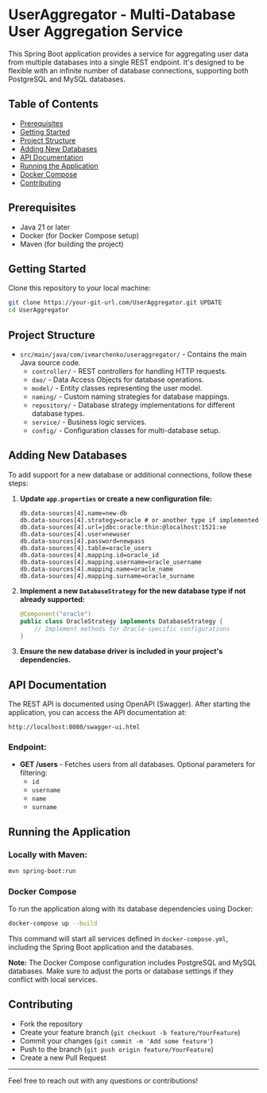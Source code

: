 # UserAggregator - Multi-Database User Aggregation Service

This Spring Boot application provides a service for aggregating user data from multiple databases into a single REST endpoint. It's designed to be flexible with an infinite number of database connections, supporting both PostgreSQL and MySQL databases.

## Table of Contents
- [Prerequisites](#prerequisites)
- [Getting Started](#getting-started)
- [Project Structure](#project-structure)
- [Adding New Databases](#adding-new-databases)
- [API Documentation](#api-documentation)
- [Running the Application](#running-the-application)
- [Docker Compose](#docker-compose)
- [Contributing](#contributing)

## Prerequisites
- Java 21 or later
- Docker (for Docker Compose setup)
- Maven (for building the project)

## Getting Started
Clone this repository to your local machine:

```bash
git clone https://your-git-url.com/UserAggregator.git UPDATE
cd UserAggregator
```

## Project Structure
- `src/main/java/com/ivmarchenko/useraggregator/` - Contains the main Java source code.
   - `controller/` - REST controllers for handling HTTP requests.
   - `dao/` - Data Access Objects for database operations.
   - `model/` - Entity classes representing the user model.
   - `naming/` - Custom naming strategies for database mappings.
   - `repository/` - Database strategy implementations for different database types.
   - `service/` - Business logic services.
   - `config/` - Configuration classes for multi-database setup.

## Adding New Databases
To add support for a new database or additional connections, follow these steps:

1. **Update `app.properties` or create a new configuration file:**

   ```properties
   db.data-sources[4].name=new-db
   db.data-sources[4].strategy=oracle # or another type if implemented
   db.data-sources[4].url=jdbc:oracle:thin:@localhost:1521:xe
   db.data-sources[4].user=newuser
   db.data-sources[4].password=newpass
   db.data-sources[4].table=oracle_users
   db.data-sources[4].mapping.id=oracle_id
   db.data-sources[4].mapping.username=oracle_username
   db.data-sources[4].mapping.name=oracle_name
   db.data-sources[4].mapping.surname=oracle_surname
   ```

2. **Implement a new `DatabaseStrategy` for the new database type if not already supported:**

   ```java
   @Component("oracle")
   public class OracleStrategy implements DatabaseStrategy {
       // Implement methods for Oracle-specific configurations
   }
   ```

3. **Ensure the new database driver is included in your project's dependencies.**

## API Documentation
The REST API is documented using OpenAPI (Swagger). After starting the application, you can access the API documentation at:

```
http://localhost:8080/swagger-ui.html
```

### Endpoint:
- **GET /users** - Fetches users from all databases. Optional parameters for filtering:
   - `id`
   - `username`
   - `name`
   - `surname`

## Running the Application

### Locally with Maven:
```bash
mvn spring-boot:run
```

### Docker Compose
To run the application along with its database dependencies using Docker:

```bash
docker-compose up --build
```

This command will start all services defined in `docker-compose.yml`, including the Spring Boot application and the databases.

**Note:** The Docker Compose configuration includes PostgreSQL and MySQL databases. Make sure to adjust the ports or database settings if they conflict with local services.

## Contributing
- Fork the repository
- Create your feature branch (`git checkout -b feature/YourFeature`)
- Commit your changes (`git commit -m 'Add some feature'`)
- Push to the branch (`git push origin feature/YourFeature`)
- Create a new Pull Request

---
Feel free to reach out with any questions or contributions!